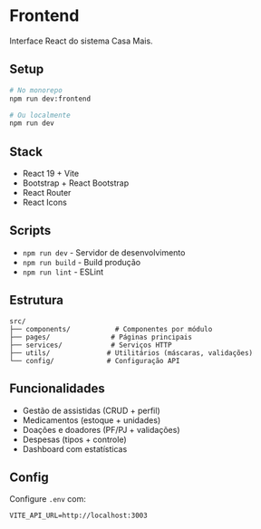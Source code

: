 # Frontend

Interface React do sistema Casa Mais.

## Setup

```bash
# No monorepo
npm run dev:frontend

# Ou localmente
npm run dev
```

## Stack

- React 19 + Vite
- Bootstrap + React Bootstrap
- React Router
- React Icons

## Scripts

- `npm run dev` - Servidor de desenvolvimento
- `npm run build` - Build produção
- `npm run lint` - ESLint

## Estrutura

```
src/
├── components/           # Componentes por módulo
├── pages/               # Páginas principais
├── services/            # Serviços HTTP
├── utils/              # Utilitários (máscaras, validações)
└── config/             # Configuração API
```

## Funcionalidades

- Gestão de assistidas (CRUD + perfil)
- Medicamentos (estoque + unidades)
- Doações e doadores (PF/PJ + validações)
- Despesas (tipos + controle)
- Dashboard com estatísticas

## Config

Configure `.env` com:

```
VITE_API_URL=http://localhost:3003
```
